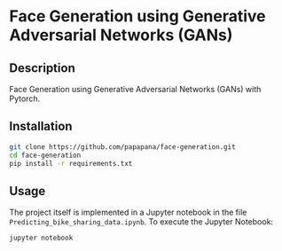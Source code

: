 
# Face Generation using Generative Adversarial Networks (GANs) 

## Description

Face Generation using Generative Adversarial Networks (GANs) with Pytorch.

## Installation

```bash
git clone https://github.com/papapana/face-generation.git
cd face-generation
pip install -r requirements.txt
```

## Usage

The project itself is implemented in a Jupyter notebook in the file `Predicting_bike_sharing_data.ipynb`.
To execute the Jupyter Notebook:

```bash
jupyter notebook
```

